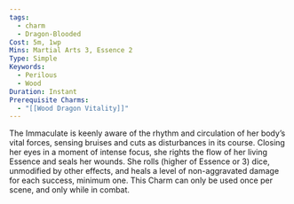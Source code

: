```yaml
---
tags:
  - charm
  - Dragon-Blooded
Cost: 5m, 1wp
Mins: Martial Arts 3, Essence 2
Type: Simple
Keywords:
  - Perilous
  - Wood
Duration: Instant
Prerequisite Charms:
  - "[[Wood Dragon Vitality]]"
---
```

The Immaculate is keenly aware of the rhythm and circulation of her body’s vital forces, sensing bruises and cuts as disturbances in its course. Closing her eyes in a moment of intense focus, she rights the flow of her living Essence and seals her wounds. She rolls (higher of Essence or 3) dice, unmodified by other effects, and heals a level of non-aggravated damage for each success, minimum one. This Charm can only be used once per scene, and only while in combat.